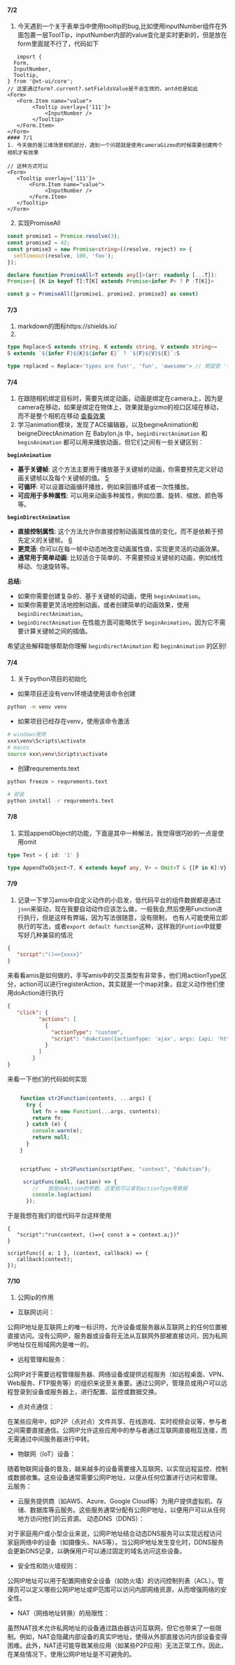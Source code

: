 #### 7/2
1. 今天遇到一个关于表单当中使用tooltip的bug,比如使用inputNumber组件在外面包裹一层ToolTip，inputNumber内部的value变化是实时更新的，但是放在form里面就不行了，代码如下
```tsx
   import {
  Form,
  InputNumber,
  Tooltip,
} from '@xt-ui/core';
// 这里通过form?.current?.setFieldsValue是不会生效的，antd也是如此
<Form>
   <Form.Item name="value">
        <Tooltip overlay={'111'}>
            <InputNumber />
        </Tooltip>
   </Form.Item>
</Form>
#### 7/1
1. 今天做的是三维场景相机部分，遇到一个问题就是使用cameraGizmo的时候需要创建两个相机才有效果

// 这种方式可以
<Form>
   <Tooltip overlay={'111'}>
       <Form.Item name="value">
            <InputNumber />
       </Form.Item>
   </Tooltip>
</Form>
```
2. 实现PromiseAll
```ts
const promise1 = Promise.resolve(3);
const promise2 = 42;
const promise3 = new Promise<string>((resolve, reject) => {
  setTimeout(resolve, 100, 'foo');
});

declare function PromiseAll<T extends any[]>(arr: readonly [...T]):
Promise<{ [K in keyof T]:T[K] extends Promise<infer P> ? P :T[K]}>

const p = PromiseAll([promise1, promise2, promise3] as const)
```

#### 7/3
1. markdown的图标https://shields.io/
2. 
```ts
type Replace<S extends string, K extends string, V extends string>= 
S extends `${infer F}${K}${infer E}` ? `${F}${V}${E}`:S

type replaced = Replace<'types are fun!', 'fun', 'awesome'> // 期望是 'types are awesome!'
```

#### 7/4
1. 在跟随相机绑定目标时，需要先绑定动画，动画是绑定在camera上，因为是camera在移动，如果是绑定在物体上，效果就是gizmo的视口区域在移动，而不是整个相机在移动
[查看效果](https://playground.babylonjs.com/#Z4ZGAY#47)
2. 学习animation模块，发现了ACE编辑器，以及begineAnimation和beigneDirectAnimation
在 Babylon.js 中，`beginDirectAnimation` 和 `beginAnimation` 都可以用来播放动画，但它们之间有一些关键区别：

**`beginAnimation`** 

* **基于关键帧**:  这个方法主要用于播放基于关键帧的动画，你需要预先定义好动画关键帧以及每个关键帧的值。 [5](https://forum.babylonjs.com/t/animatedmodel-play/184)
* **可循环**: 可以设置动画循环播放，例如来回循环或者一次性播放。
* **可应用于多种属性**: 可以用来动画多种属性，例如位置、旋转、缩放、颜色等等。

**`beginDirectAnimation`**

* **直接控制属性**:  这个方法允许你直接控制动画属性值的变化，而不是依赖于预先定义的关键帧。 [6](https://stackoverflow.com/questions/64999410/difference-between-babylon-animation-and-scene-registerbeforerender)
* **更灵活**: 你可以在每一帧中动态地改变动画属性值，实现更灵活的动画效果。
* **通常用于简单动画**: 比较适合于简单的、不需要预设关键帧的动画，例如线性移动、匀速旋转等。

**总结:**

* 如果你需要创建复杂的、基于关键帧的动画，使用 `beginAnimation`。
* 如果你需要更灵活地控制动画，或者创建简单的动画效果，使用 `beginDirectAnimation`。 
* `beginDirectAnimation` 在性能方面可能略优于 `beginAnimation`，因为它不需要计算关键帧之间的插值。

希望这些解释能够帮助你理解 `beginDirectAnimation` 和 `beginAnimation` 的区别! 


#### 7/4

1. 关于python项目的初始化
 - 如果项目还没有venv环境请使用该命令创建
 ```bash
 python -m venv venv
 ```
- 如果项目已经存在venv，使用该命令激活
```bash
# windows使用
xxx\venv\Scripts\activate
# macos
source xxx\venv\Scripts\activate
```
- 创建requrements.text
```bash
python freeze > requrements.text

# 安装
python install -r requrements.text
```

#### 7/8
1. 实现appendObject的功能，下面是其中一种解法，我觉得很巧妙的一点是使用omit
```ts
type Test = { id: '1' }

type AppendToObject<T, K extends keyof any, V> = Omit<T & {[P in K]:V}, never>
```


#### 7/9
1. 记录一下学习amis中自定义动作的小启发，低代码平台的组件数据都是通过`json`来驱动，现在我要自动动作应该怎么做，一般我会,然后使用Function进行执行，但是这样有弊端，因为写法很随意，没有限制，
也有人可能使用立即执行的写法，或者`export default function`这种，这样我的`Funtion`中就要写好几种兼容的情况
```json
{
   "script":"()=>{xxxx}"
}
```
来看看amis是如何做的，手写amis中的交互类型有非常多，他们用actiionType区分，action可以进行registerAction，其实就是一个map对象，自定义动作他们使用doAction进行执行
```json
{
   "click": {
          "actions": [
            {
              "actionType": "custom",
              "script": "doAction({actionType: 'ajax', args: {api: 'https://3xsw4ap8wah59.cfc-execute.bj.baidubce.com/api/amis-mock/mock2/form/saveForm'}});\n //event.stopPropagation();"
            }
          ]
        }
}
```
来看一下他们的代码如何实现
```ts

    function str2Function(contents, ...args) {
      try {
        let fn = new Function(...args, contents);
        return fn;
      } catch (e) {
        console.warn(e);
        return null;
      }
    }


    scriptFunc = str2Function(scriptFunc, "context", "doAction");

     scriptFunc(null, (action) => {
        //   就是doAction的参数，这里就可以拿到actionType等数据
        console.log(action)
      });

```
于是我想在我们的低代码平台这样使用
```
{
   "script":"run(context, ()=>{ const a = context.a;})"
}
```
```tsx
scriptFunc({ a: 1 }, (context, callback) => {
   callback(context);
});
```

#### 7/10
1. 公网ip的作用
- 互联网访问：

公网IP地址是互联网上的唯一标识符，允许设备或服务器从互联网上的任何位置被直接访问。没有公网IP，服务器或设备将无法从互联网外部被直接访问，因为私网IP地址仅在局域网内是唯一的。

- 远程管理和服务：

公网IP对于需要远程管理服务器、网络设备或提供远程服务（如远程桌面、VPN、Web服务、FTP服务等）的组织来说至关重要。通过公网IP，管理员或用户可以远程登录到设备或服务器上，进行配置、监控或数据交换。

- 点对点通信：

在某些应用中，如P2P（点对点）文件共享、在线游戏、实时视频会议等，参与者之间需要直接通信。公网IP允许这些应用中的参与者通过互联网直接相互连接，而无需通过中间服务器进行中转。

- 物联网（IoT）设备：

随着物联网设备的普及，越来越多的设备需要接入互联网，以实现远程监控、控制或数据收集。这些设备通常需要公网IP地址，以便从任何位置进行访问和管理。
云服务：

- 云服务提供商（如AWS、Azure、Google Cloud等）为用户提供虚拟机、存储、数据库等云服务。这些服务通常分配有公网IP地址，以便用户可以从任何地方访问他们的云资源。
动态DNS（DDNS）：

对于家庭用户或小型企业来说，公网IP地址结合动态DNS服务可以实现远程访问家庭网络中的设备（如摄像头、NAS等）。当公网IP地址发生变化时，DDNS服务会更新DNS记录，以确保用户可以通过固定的域名访问这些设备。

-  安全性和防火墙规则：

公网IP地址可以用于配置网络安全设备（如防火墙）的访问控制列表（ACL）。管理员可以定义哪些公网IP地址或IP范围可以访问内部网络资源，从而增强网络的安全性。

- NAT（网络地址转换）的局限性：

虽然NAT技术允许私网地址的设备通过路由器访问互联网，但它也带来了一些限制。例如，NAT会隐藏内部设备的真实IP地址，使得从外部直接访问内部设备变得困难。此外，NAT还可能导致某些应用（如某些P2P应用）无法正常工作。因此，在某些情况下，使用公网IP地址是不可避免的。